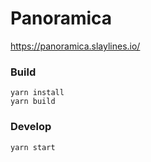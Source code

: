 # Panoramica
https://panoramica.slaylines.io/

### Build
```
yarn install
yarn build
```

### Develop
```
yarn start
```
